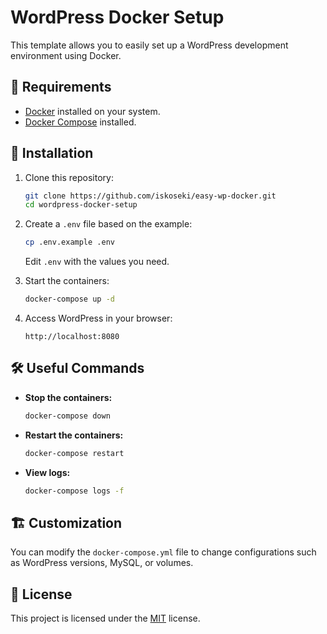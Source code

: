 
# WordPress Docker Setup

This template allows you to easily set up a WordPress development environment using Docker.

## 🚀 Requirements

* [Docker](https://www.docker.com/) installed on your system.
* [Docker Compose](https://docs.docker.com/compose/) installed.

## 📌 Installation

1. Clone this repository:

   ```sh
   git clone https://github.com/iskoseki/easy-wp-docker.git
   cd wordpress-docker-setup
   ```
2. Create a `.env` file based on the example:

   ```sh
   cp .env.example .env
   ```

   Edit `.env` with the values you need.
3. Start the containers:

   ```sh
   docker-compose up -d
   ```
4. Access WordPress in your browser:

   ```
   http://localhost:8080
   ```

## 🛠️ Useful Commands

* **Stop the containers:**
  ```sh
  docker-compose down
  ```
* **Restart the containers:**
  ```sh
  docker-compose restart
  ```
* **View logs:**
  ```sh
  docker-compose logs -f
  ```

## 🏗️ Customization

You can modify the `docker-compose.yml` file to change configurations such as WordPress versions, MySQL, or volumes.

## 📜 License

This project is licensed under the [MIT](https://chatgpt.com/c/LICENSE) license.
